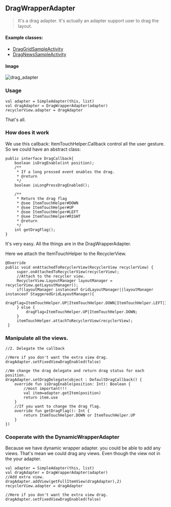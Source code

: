 ## DragWrapperAdapter

> It's a drag adapter. It's actually an adapter support user to drag the layout.

#### Example classes:

* [DragGridSampleActivity](app/src/main/java/com/cz/widget/recyclerview/sample/adapter/DragGridSampleActivity.kt)
* [DragNewsSampleActivity](app/src/main/java/com/cz/widget/recyclerview/sample/adapter/DragNewsSampleActivity.kt)

#### Image
![drag_adapter](https://github.com/momodae/LibraryResources/blob/master/RecyclerViewLibrary/image/adapter/drag_adapter.gif?raw=true)

### Usage

```
val adapter = SimpleAdapter(this, list)
val dragAdapter = DragWrapperAdapter(adapter)
recyclerView.adapter = dragAdapter
```

That's all.

### How does it work

We use this callback: ItemTouchHelper.Callback control all the user gesture.
So we could have an abstract class:

```
public interface DragCallback{
    boolean isDragEnable(int position);
    /**
     * If a long pressed event enables the drag.
     * @return
     */
    boolean isLongPressDragEnabled();

    /**
     * Return the drag flag
     * @see ItemTouchHelper#DOWN
     * @see ItemTouchHelper#UP
     * @see ItemTouchHelper#LEFT
     * @see ItemTouchHelper#RIGHT
     * @return
     */
    int getDragFlag();
}

```

It's very easy. All the things are in the DragWrapperAdapter.

Here we attach the ItemTouchHelper to the RecyclerView.

```
@Override
public void onAttachedToRecyclerView(RecyclerView recyclerView) {
     super.onAttachedToRecyclerView(recyclerView);
     //Attach to the recycler view.
     RecyclerView.LayoutManager layoutManager = recyclerView.getLayoutManager();
     if(layoutManager instanceof GridLayoutManager||layoutManager instanceof StaggeredGridLayoutManager){
         dragFlag=ItemTouchHelper.UP|ItemTouchHelper.DOWN|ItemTouchHelper.LEFT|ItemTouchHelper.RIGHT;
     } else {
         dragFlag=ItemTouchHelper.UP|ItemTouchHelper.DOWN;
     }
     itemTouchHelper.attachToRecyclerView(recyclerView);
 }
```

### Manipulate all the views.

```
//2. Delegate the callback

//Here if you don't want the extra view drag.
dragAdapter.setFixedViewDragEnabled(false)

//We change the drag delegate and return drag status for each position.
dragAdapter.setDragDelegate(object : DefaultDragCallback() {
    override fun isDragEnable(position: Int): Boolean {
        //most important!!!
        val item=adapter.getItem(position)
        return item.use
    }
    //If you want to change the drag flag.
    override fun getDragFlag(): Int {
        return ItemTouchHelper.DOWN or ItemTouchHelper.UP
    }
})
```

### Cooperate with the DynamicWrapperAdapter

Because we have dynamic wrapper adapter. you could be able to add any views.
That's mean we could drag any views. Even though the view not in the your adapter.

```
val adapter = SimpleAdapter(this, list)
val dragAdapter = DragWrapperAdapter(adapter)
//Add extra view.
dragAdapter.addView(getFullItemView(dragAdapter),2)
recyclerView.adapter = dragAdapter

//Here if you don't want the extra view drag.
dragAdapter.setFixedViewDragEnabled(false)
```


